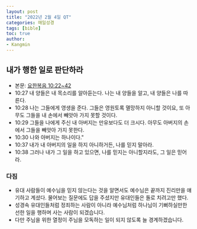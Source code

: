 ```yaml
---
layout: post
title: "2022년 2월 4일 QT"
categories: 매일성경
tags: [bible]
toc: true
author:
- Kangmin
---
```


## 내가 행한 일로 판단하라
- 본문: [요한복음 10:22~42](https://www.bskorea.or.kr/bible/korbibReadpage.php?version=SAENEW&book=jhn&chap=10&sec=22&cVersion=&fontSize=15px&fontWeight=normal#focus)
- 10:27 내 양들은 내 목소리를 알아듣는다. 나는 내 양들을 알고, 내 양들은 나를 따른다.
- 10:28 나는 그들에게 영생을 준다. 그들은 영원토록 멸망하지 아니할 것이요, 또 아무도 그들을 내 손에서 빼앗아 가지 못할 것이다.
- 10:29 그들을 나에게 주신 내 아버지는 만유보다도 더 크시다. 아무도 아버지의 손에서 그들을 빼앗아 가지 못한다.
- 10:30 나와 아버지는 하나이다."
- 10:37 내가 내 아버지의 일을 하지 아니하거든, 나를 믿지 말아라.
- 10:38 그러나 내가 그 일을 하고 있으면, 나를 믿지는 아니할지라도, 그 일은 믿어라.

### 다짐
- 유대 사람들이 예수님을 믿지 않는다는 것을 알면서도 예수님은 끝까지 진리만을 얘기하고 계셨다. 물어보는 질문에도 답을 주셨지만 유대인들은 돌로 치려고만 했다.
- 성경속 유대인들처럼 정죄하는 사람이 아니라 예수님처럼 하나님이 기뻐하실만한 선한 일을 행하며 사는 사람이 되겠습니다.
- 다만 주님을 위한 열정이 주님을 모독하는 일이 되지 않도록 늘 경계하겠습니다.
